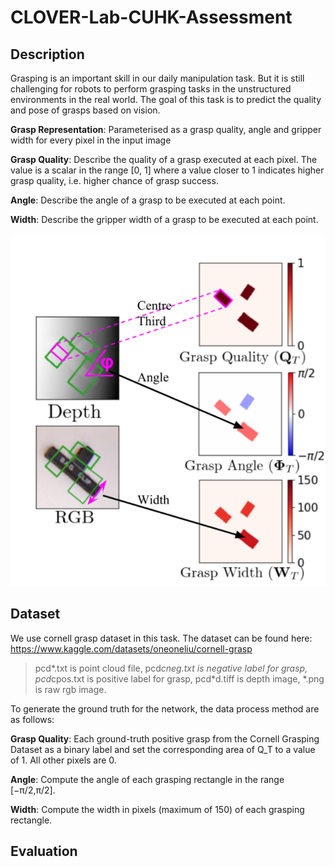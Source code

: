 # CLOVER-Lab-CUHK-Assessment


Description
-------
Grasping is an important skill in our daily manipulation task. But it is still challenging for robots to perform grasping tasks in the
unstructured environments in the real world. The goal of this task is to predict the quality and pose of
grasps based on vision.   

**Grasp Representation**: Parameterised as a grasp quality, 
angle and gripper width for every pixel in the input image

**Grasp Quality**: Describe the quality of a grasp
executed at each pixel. The value is a scalar in the
range [0, 1] where a value closer to 1 indicates higher grasp
quality, i.e. higher chance of grasp success. 

**Angle**: Describe the angle of a grasp to
be executed at each point. 

**Width**: Describe the gripper width of a grasp
to be executed at each point.

![](images/input_output.png)


Dataset
-------
We use cornell grasp dataset in this task. The dataset can be found here:
https://www.kaggle.com/datasets/oneoneliu/cornell-grasp

>pcd*.txt is point cloud file, pcd*cneg.txt 
> is negative label for grasp, 
> pcd*cpos.txt is positive label for grasp,
>pcd*d.tiff is depth image,
>*.png is raw rgb image.

To generate the ground truth for the network, 
the data process method are as follows:

**Grasp Quality**: Each ground-truth positive grasp from 
the Cornell Grasping Dataset as a binary label and set
the corresponding area of Q_T to a value of 1. All other 
pixels are 0.

**Angle**: Compute the angle of each grasping rectangle
in the range [−π/2,π/2].

**Width**: Compute the width in 
pixels (maximum of 150) of each grasping rectangle.

Evaluation
-------

